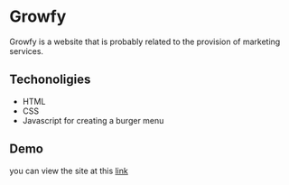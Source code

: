 # Growfy
<p>Growfy is a website that is probably related to the provision of marketing services.</p>

<h2>Techonoligies</h2>
<ul>
  <li>HTML</li>
  <li>CSS</li>
  <li>Javascript for creating a burger menu</li>
</ul>

<h2>Demo</h2>
<p>you can view the site at this <a href="https://growfy4.netlify.app/">link</a></p>
